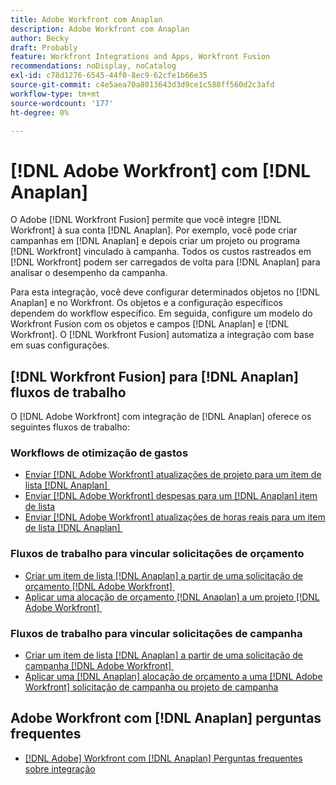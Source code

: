 ```yaml
---
title: Adobe Workfront com Anaplan
description: Adobe Workfront com Anaplan
author: Becky
draft: Probably
feature: Workfront Integrations and Apps, Workfront Fusion
recommendations: noDisplay, noCatalog
exl-id: c78d1276-6545-44f0-8ec9-62cfe1b66e35
source-git-commit: c4e5aea70a8013643d3d9ce1c588ff560d2c3afd
workflow-type: tm+mt
source-wordcount: '177'
ht-degree: 0%

---
```


# [!DNL Adobe Workfront] com [!DNL Anaplan]

O Adobe [!DNL Workfront Fusion] permite que você integre [!DNL Workfront] à sua conta [!DNL Anaplan]. Por exemplo, você pode criar campanhas em [!DNL Anaplan] e depois criar um projeto ou programa [!DNL Workfront] vinculado à campanha. Todos os custos rastreados em [!DNL Workfront] podem ser carregados de volta para [!DNL Anaplan] para analisar o desempenho da campanha.

Para esta integração, você deve configurar determinados objetos no [!DNL Anaplan] e no Workfront. Os objetos e a configuração específicos dependem do workflow específico. Em seguida, configure um modelo do Workfront Fusion com os objetos e campos [!DNL Anaplan] e [!DNL Workfront]. O [!DNL Workfront Fusion] automatiza a integração com base em suas configurações.

## [!DNL Workfront Fusion] para [!DNL Anaplan] fluxos de trabalho

O [!DNL Adobe Workfront] com integração de [!DNL Anaplan] oferece os seguintes fluxos de trabalho:

### Workflows de otimização de gastos

* [Enviar  [!DNL Adobe Workfront] atualizações de projeto para um item de lista  [!DNL Anaplan] &#x200B;](../../workfront-integrations-and-apps/adobe-workfront-with-anaplan/send-workfront-project-updates-to-anaplan-list-item.md)
* [Enviar  [!DNL Adobe Workfront] despesas para um [!DNL Anaplan] item de lista](../../workfront-integrations-and-apps/adobe-workfront-with-anaplan/send-workfront-project-expenses-to-anaplan-list-item.md)
* [Enviar  [!DNL Adobe Workfront] atualizações de horas reais para um item de lista  [!DNL Anaplan] &#x200B;](../../workfront-integrations-and-apps/adobe-workfront-with-anaplan/send-workfront-project-actual-hours-updates-to-anaplan-list-item.md)

### Fluxos de trabalho para vincular solicitações de orçamento

* [Criar um item de lista  [!DNL Anaplan]  a partir de uma solicitação de orçamento  [!DNL Adobe Workfront] &#x200B;](../../workfront-integrations-and-apps/adobe-workfront-with-anaplan/create-an-anaplan-list-item-from-a-workfront-budget-request.md)
* [Aplicar uma alocação de orçamento  [!DNL Anaplan]  a um projeto  [!DNL Adobe Workfront] &#x200B;](../../workfront-integrations-and-apps/adobe-workfront-with-anaplan/apply-anaplan-budget-allocation-to-workfront-projects.md)

### Fluxos de trabalho para vincular solicitações de campanha

* [Criar um item de lista  [!DNL Anaplan]  a partir de uma solicitação de campanha  [!DNL Adobe Workfront] &#x200B;](../../workfront-integrations-and-apps/adobe-workfront-with-anaplan/create-an-anaplan-list-item-from-a-workfront-campaign-request.md)
* [Aplicar uma  [!DNL Anaplan] alocação de orçamento a uma [!DNL Adobe Workfront] solicitação de campanha ou projeto de campanha](../../workfront-integrations-and-apps/adobe-workfront-with-anaplan/apply-anaplan-budget-allocation-to-workfront-campaign-requests-and-projects.md)

## Adobe Workfront com [!DNL Anaplan] perguntas frequentes

* [[!DNL Adobe] Workfront com [!DNL Anaplan] Perguntas frequentes sobre integração](../../workfront-integrations-and-apps/adobe-workfront-with-anaplan/anaplan-integration-faq.md)
